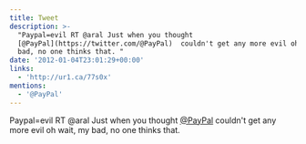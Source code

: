 ```yaml
---
title: Tweet
description: >-
  "Paypal=evil RT @aral Just when you thought
  [@PayPal](https://twitter.com/@PayPal)  couldn't get any more evil oh wait, my
  bad, no one thinks that. "
date: '2012-01-04T23:01:29+00:00'
links:
  - 'http://ur1.ca/77s0x'
mentions:
  - '@PayPal'
---
```

Paypal=evil RT @aral Just when you thought [@PayPal](https://twitter.com/@PayPal)  couldn't get any more evil oh wait, my bad, no one thinks that. 
